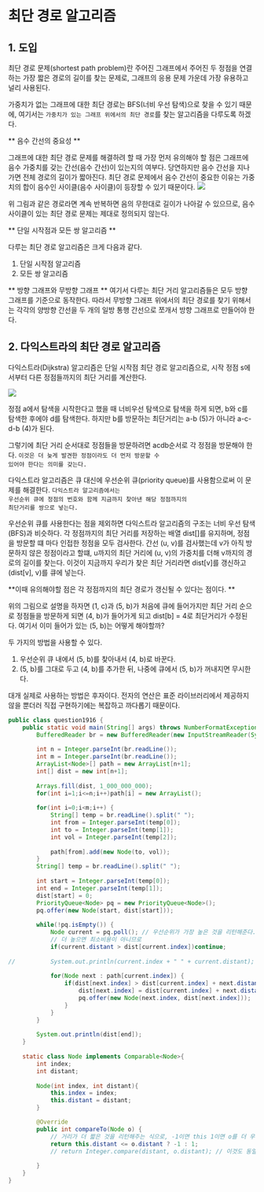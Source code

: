 # 최단 경로 알고리즘

## 1. 도입

최단 경로 문제(shortest path problem)란 주어진 그래프에서 주어진 두 정점을 연결하는 가장 짧은 경로의 길이를 찾는 문제로, 그래프의 응용 문제 가운데 가장 유용하고 널리 사용된다.

가중치가 없는 그래프에 대한 최단 경로는 BFS(너비 우선 탐색)으로 찾을 수 있기 때문에, 여기서는 `가중치가 있는 그래프 위에서의 최단 경로`를 찾는 알고리즘을 다루도록 하겠다.



** 음수 간선의 중요성 **

그래프에 대한 최단 경로 문제를 해결하려 할 때 가장 먼저 유의해야 할 점은 그래프에 음수 가중치를 갖는 간선(음수 간선)이 있는지의 여부다. 당연하지만 음수 간선을 지나가면 전체 경로의 길이가 짧아진다. 
최단 경로 문제에서 음수 간선이 중요한 이유는 가중치의 합이 음수인 사이클(음수 사이클)이 등장할 수 있기 때문이다. 
![](https://img1.daumcdn.net/thumb/R800x0/?scode=mtistory2&fname=https%3A%2F%2Ft1.daumcdn.net%2Fcfile%2Ftistory%2F990B6B485CBAFBDF01)

위 그림과 같은 경로라면 계속 반복하면 음의 무한대로 길이가 나아갈 수 있으므로, 음수 사이클이 있는 최단 경로 문제는 제대로 정의되지 않는다.

** 단일 시작점과 모든 쌍 알고리즘 **

다루는 최단 경로 알고리즘은 크게 다음과 같다.
1. 단일 시작점 알고리즘
2. 모든 쌍 알고리즘 

** 방향 그래프와 무방향 그래프 **
여기서 다루는 최단 거리 알고리즘들은 모두 방향 그래프를 기준으로 동작한다.
따라서 무방향 그래프 위에서의 최단 경로를 찾기 위해서는 각각의 양방향 간선을 두 개의 일방 통행 간선으로 쪼개서 방향 그래프로 만들어야 한다. 

## 2. 다익스트라의 최단 경로 알고리즘

다익스트라(Dijkstra) 알고리즘은 단일 시작점 최단 경로 알고리즘으로, 시작 정점 s에서부터 다른 정점들까지의 최단 거리를 계산한다.

![](https://t1.daumcdn.net/cfile/tistory/2354B94D5831EE8A0E)

정점 a에서 탐색을 시작한다고 했을 때 너비우선 탐색으로 탐색을 하게 되면, b와 c를 탐색한 후에야 d를 탐색한다.
하지만 b를 방문하는 최단거리는 a-b (5)가 아니라 a-c-d-b (4)가 된다.

그렇기에 최단 거리 순서대로 정점들을 방문하려면 acdb순서로 각 정점을 방문해야 한다. <code>이것은 더 늦게 발견한 정점이라도 더 먼저 방문할 수 있어야 한다는 의미를 갖는다.</code>

다익스트라 알고리즘은 큐 대신에 우선순위 큐(priority queue)를 사용함으로써 이 문제를 해결한다. 
<code>다익스트라 알고리즘에서는 우선순위 큐에 정점의 번호와 함께 지금까지 찾아낸 해당 정점까지의 최단거리를 쌍으로 넣는다.</code>

우선순위 큐를 사용한다는 점을 제외하면 다익스트라 알고리즘의 구조는 너비 우선 탐색(BFS)과 비슷하다. 각 정점까지의 최단 거리를 저장하는 배열 dist[]를 유지하며, 정점을 방문할 떄 마다 인접한 정점을 모두 검사한다. 
간선 (u, v)를 검사했는데 v가 아직 방문하지 않은 정점이라고 할떄, u까지의 최단 거리에 (u, v)의 가중치를 더해 v까지의 경로의 길이를 찾는다. 
이것이 지금까지 우리가 찾은 최단 거리라면 dist[v]를 갱신하고 (dist[v], v)를 큐에 넣는다. 

**이때 유의해야할 점은 각 정점까지의 최단 경로가 갱신될 수 있다는 점이다. ** 

위의 그림으로 설명을 하자면 (1, c)과 (5, b)가 처음에 큐에 들어가지만 최단 거리 순으로 정점들을 방문하게 되면 (4, b)가 들어가게 되고 dist[b] = 4로 최단거리가 수정된다. 여기서 이미 들어가 있는 (5, b)는 어떻게 해야할까?

두 가지의 방법을 사용할 수 있다.
1. 우선순위 큐 내에서 (5, b)를 찾아내서 (4, b)로 바꾼다.
2. (5, b)를 그대로 두고 (4, b)를 추가한 뒤, 나중에 큐에서 (5, b)가 꺼내지면 무시한다.

대개 실제로 사용하는 방법은 후자이다. 전자의 연산은 표준 라이브러리에서 제공하지 않을 뿐더러 직접 구현하기에는 복잡하고 까다롭기 때문이다. 

```java
public class question1916 {
	public static void main(String[] args) throws NumberFormatException, IOException {
		BufferedReader br = new BufferedReader(new InputStreamReader(System.in));
		
		int n = Integer.parseInt(br.readLine());
		int m = Integer.parseInt(br.readLine());
		ArrayList<Node>[] path = new ArrayList[n+1];
		int[] dist = new int[n+1];
		
		Arrays.fill(dist, 1_000_000_000);
		for(int i=1;i<=n;i++)path[i] = new ArrayList();
		
		for(int i=0;i<m;i++) {
			String[] temp = br.readLine().split(" ");
			int from = Integer.parseInt(temp[0]);
			int to = Integer.parseInt(temp[1]);
			int vol = Integer.parseInt(temp[2]);
			
			path[from].add(new Node(to, vol));			
		}
		String[] temp = br.readLine().split(" ");
		
		int start = Integer.parseInt(temp[0]);
		int end = Integer.parseInt(temp[1]);
		dist[start] = 0;
		PriorityQueue<Node> pq = new PriorityQueue<Node>();
		pq.offer(new Node(start, dist[start]));
		
		while(!pq.isEmpty()) {
			Node current = pq.poll(); // 우선순위가 가장 높은 것을 리턴해준다.
			// 더 높으면 최소비용이 아니므로
			if(current.distant > dist[current.index])continue; 
			
//			System.out.println(current.index + " " + current.distant);
			
			for(Node next : path[current.index]) {
				if(dist[next.index] > dist[current.index] + next.distant) {
					dist[next.index] = dist[current.index] + next.distant;
					pq.offer(new Node(next.index, dist[next.index]));
				}
			}
		}
		
		System.out.println(dist[end]);
	}
	
	static class Node implements Comparable<Node>{
		int index;
		int distant;
		
		Node(int index, int distant){
			this.index = index;
			this.distant = distant;
		}

		@Override
		public int compareTo(Node o) {
			// 거리가 더 짧은 것을 리턴해주는 식으로, -1이면 this 1이면 o를 더 우선순위에 두는 식. 
			return this.distant <= o.distant ? -1 : 1; 
			// return Integer.compare(distant, o.distant); // 이것도 동일한 방식으로 작동하는 듯. 오름차순? 
			 			
		}
	}
}

```









